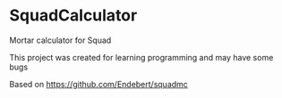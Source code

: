 # SquadCalculator
Mortar calculator for Squad

This project was created for learning programming and may have some bugs

Based on https://github.com/Endebert/squadmc
